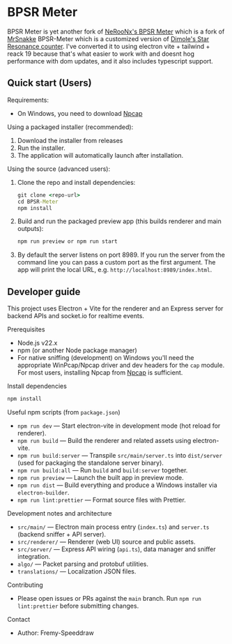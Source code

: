 # BPSR Meter

BPSR Meter is yet another fork of [NeRooNx's BPSR Meter](https://github.com/NeRooNx/BPSR-Meter) which is a fork of [MrSnakke](https://github.com/mrsnakke/BPSR-Meter) BPSR-Meter which is a customized version of [Dimole's Star Resonance counter](https://github.com/dmlgzs/StarResonanceDamageCounter). I've converted it to using electron vite + tailwind + reack 19 because that's what easier to work with and doesnt hog performance with dom updates, and it also includes typescript support.

## Quick start (Users)

Requirements:
- On Windows, you need to download [Npcap](https://npcap.com/#download)

Using a packaged installer (recommended):

1. Download the installer from releases
2. Run the installer.
3. The application will automatically launch after installation.

Using the source (advanced users):

1. Clone the repo and install dependencies:

   ```cmd
   git clone <repo-url>
   cd BPSR-Meter
   npm install
   ```

2. Build and run the packaged preview app (this builds renderer and main outputs):

   ```cmd
   npm run preview or npm run start
   ```

3. By default the server listens on port 8989. If you run the server from the command line you can pass a custom port as the first argument. The app will print the local URL, e.g. `http://localhost:8989/index.html`.

## Developer guide

This project uses Electron + Vite for the renderer and an Express server for backend APIs and socket.io for realtime events.

Prerequisites
- Node.js v22.x
- npm (or another Node package manager)
- For native sniffing (development) on Windows you'll need the appropriate WinPcap/Npcap driver and dev headers for the `cap` module. For most users, installing Npcap from [Npcap](https://npcap.com/) is sufficient.

Install dependencies

```cmd
npm install
```

Useful npm scripts (from `package.json`)
- `npm run dev` — Start electron-vite in development mode (hot reload for renderer).
- `npm run build` — Build the renderer and related assets using electron-vite.
- `npm run build:server` — Transpile `src/main/server.ts` into `dist/server` (used for packaging the standalone server binary).
- `npm run build:all` — Run `build` and `build:server` together.
- `npm run preview` — Launch the built app in preview mode.
- `npm run dist` — Build everything and produce a Windows installer via `electron-builder`.
- `npm run lint:prettier` — Format source files with Prettier.

Development notes and architecture
- `src/main/` — Electron main process entry (`index.ts`) and `server.ts` (backend sniffer + API server).
- `src/renderer/` — Renderer (web UI) source and public assets.
- `src/server/` — Express API wiring (`api.ts`), data manager and sniffer integration.
- `algo/` — Packet parsing and protobuf utilities.
- `translations/` — Localization JSON files.

Contributing
- Please open issues or PRs against the `main` branch. Run `npm run lint:prettier` before submitting changes.

Contact
- Author: Fremy-Speeddraw
